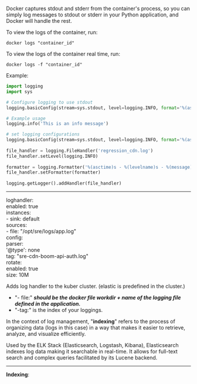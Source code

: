 
Docker captures stdout and stderr from the container's process, so you can simply log messages to stdout or stderr in your Python application, and Docker will handle the rest.

To view the logs of the container, run:
```shell
docker logs "container_id"
```

To view the logs of the container real time, run:
```shell
docker logs -f "container_id"
```
Example:
```python
import logging
import sys

# Configure logging to use stdout
logging.basicConfig(stream=sys.stdout, level=logging.INFO, format='%(asctime)s - %(levelname)s - %(message)s')

# Example usage
logging.info('This is an info message')
```

```python
# set logging configurations  
logging.basicConfig(stream=sys.stdout, level=logging.INFO, format='%(asctime)s - %(levelname)s - %(message)s')  
  
file_handler = logging.FileHandler('regression_cdn.log')  
file_handler.setLevel(logging.INFO)  
  
formatter = logging.Formatter('%(asctime)s - %(levelname)s - %(message)s')  
file_handler.setFormatter(formatter)  
  
logging.getLogger().addHandler(file_handler)
```

------------------------------------------------

loghandler:  
  enabled: true  
  instances:  
    - sink: default  
      sources:  
        - file: "/opt/sre/logs/app.log"  
          config:  
            parser:  
              '@type': none  
            tag: "sre-cdn-boom-api-auth.log"  
          rotate:  
            enabled: true  
            size: 10M

Adds log handler to the kuber cluster. (elastic is predefined in the cluster.)

- "- file:" ***should be the docker file workdir + name of the logging file defined in the application.***
- "-tag:" is the index of your loggings.

In the context of log management, "**indexing**" refers to the process of organizing data (logs in this case) in a way that makes it easier to retrieve, analyze, and visualize efficiently.

Used by the ELK Stack (Elasticsearch, Logstash, Kibana), Elasticsearch indexes log data making it searchable in real-time. It allows for full-text search and complex queries facilitated by its Lucene backend.

----------------------------------------------------

**Indexing**:

